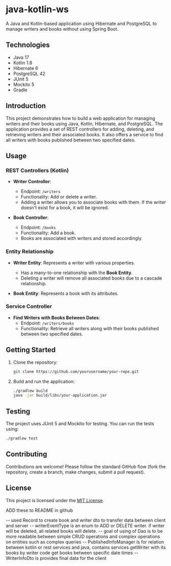
# java-kotlin-ws

A Java and Kotlin-based application using Hibernate and PostgreSQL to manage writers and books without using Spring Boot.

## Technologies

- Java 17
- Kotlin 1.8
- Hibernate 6
- PostgreSQL 42
- JUnit 5
- Mockito 5
- Gradle

## Introduction

This project demonstrates how to build a web application for managing writers and their books using Java, Kotlin, Hibernate, and PostgreSQL. The application provides a set of REST controllers for adding, deleting, and retrieving writers and their associated books. It also offers a service to find all writers with books published between two specified dates.

## Usage

### REST Controllers (Kotlin)

- **Writer Controller**:
  - Endpoint: `/writers`
  - Functionality: Add or delete a writer.
  - Adding a writer allows you to associate books with them. If the writer doesn't exist for a book, it will be ignored.
  
- **Book Controller**:
  - Endpoint: `/books`
  - Functionality: Add a book.
  - Books are associated with writers and stored accordingly.

### Entity Relationship

- **Writer Entity**: Represents a writer with various properties.
  - Has a many-to-one relationship with the **Book Entity**.
  - Deleting a writer will remove all associated books due to a cascade relationship.

- **Book Entity**: Represents a book with its attributes.

### Service Controller

- **Find Writers with Books Between Dates**:
  - Endpoint: `/writers/books`
  - Functionality: Retrieve all writers along with their books published between two specified dates.

## Getting Started

1. Clone the repository:
   ```bash
   git clone https://github.com/yourusername/your-repo.git
   ```

2. Build and run the application:
   ```bash
   ./gradlew build
   java -jar build/libs/your-application.jar
   ```

## Testing

The project uses JUnit 5 and Mockito for testing. You can run the tests using:
```bash
./gradlew test
```

## Contributing

Contributions are welcome! Please follow the standard GitHub flow (fork the repository, create a branch, make changes, submit a pull request).

## License

This project is licensed under the [MIT License](LICENSE).

ADD these to README in github

-- used Record to create book and writer dto to transfer data between client and server
-- writerEventType is an enum to ADD or DELETE writer. if writer will be deleted, all related books will delete.
-- goal of using of Dao is to be more readable between simple CRUD operations and complex operations on entities such as complex queries
-- PublishedInfoManager is for relation between kotlin or rest services and java, contains services getWriter with its books by writer code
  get books between specific date times
-- WriterInfoDto is provides final data for the client